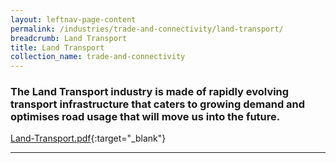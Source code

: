 ```yaml
---
layout: leftnav-page-content
permalink: /industries/trade-and-connectivity/land-transport/
breadcrumb: Land Transport
title: Land Transport
collection_name: trade-and-connectivity
---
```


### The Land Transport industry is made of rapidly evolving transport infrastructure that caters to growing demand and optimises road usage that will move us into the future.

[Land-Transport.pdf](/images/PDF/Trade-and-Connectivity/Land-Transport.pdf){:target="_blank"}

---